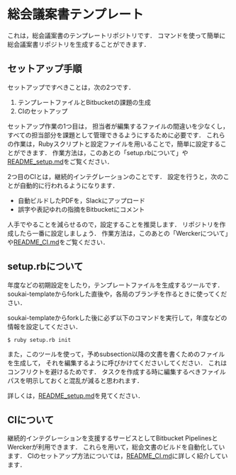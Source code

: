 総会議案書テンプレート
========================
これは，総会議案書のテンプレートリポジトリです．
コマンドを使って簡単に総会議案書リポジトリを生成することができます．

セットアップ手順
--------------------
セットアップですべきことは，次の2つです．

1. テンプレートファイルとBitbucketの課題の生成
2. CIのセットアップ

セットアップ作業の1つ目は，
担当者が編集するファイルの間違いを少なくし，
すべての担当部分を課題として管理できるようにするために必要です．
これらの作業は，Rubyスクリプトと設定ファイルを用いることで，簡単に設定することができます．
作業方法は，このあとの「setup.rbについて」や[README\_setup.md](docs/README_setup.md)をご覧ください．

2つ目のCIとは，継続的インテグレーションのことです．
設定を行うと，次のことが自動的に行われるようになります．

* 自動ビルドしたPDFを，Slackにアップロード
* 誤字や表記ゆれの指摘をBitbucketにコメント

人手でやることを減らせるので，設定することを推奨します．
リポジトリを作成したら一番に設定しましょう．
作業方法は，このあとの「Werckerについて」や[README\_CI.md](docs/README_CI.md)をご覧ください．

setup.rbについて
---------------------
年度などの初期設定をしたり，テンプレートファイルを生成するツールです．
soukai-templateからforkした直後や，各局のブランチを作るときに使ってください．

soukai-templateからforkした後に必ず以下のコマンドを実行して，年度などの情報を設定してください．

```shell
$ ruby setup.rb init
```

また，このツールを使って，予めsubsection以降の文書を書くためのファイルを生成して，
それを編集するように呼びかけてくださいしてください．
これはコンフリクトを避けるためです．
タスクを作成する時に編集するべきファイルパスを明示しておくと混乱が減ると思われます．

詳しくは，[README\_setup.md](docs/README_setup.md)を見てください．

CIについて
-----------------------
継続的インテグレーションを支援するサービスとしてBitbucket PipelinesとWerckerが利用できます．
これらを用いて，総会文書のビルドを自動化しています．
CIのセットアップ方法については，[README\_CI.md](docs/README_CI.md)に詳しく紹介しています．
